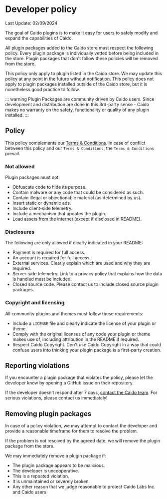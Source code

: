 # Developer policy

Last Update: 02/09/2024

The goal of Caido plugins is to make it easy for users to safely modify and expand the capabilities of Caido.

All plugin packages added to the Caido store must respect the following policy. Every plugin package is individually vetted before being included in the store. Plugin packages that don't follow these policies will be removed from the store.

This policy only apply to plugin listed in the Caido store. We may update this policy at any point in the future without notification.
This policy does not apply to plugin packages installed outside of the Caido store, but it is nonetheless good practice to follow.

::: warning
Plugin Packages are community driven by Caido users. Since development and distribution are done in this 3rd-party sense - Caido makes no warranty on the safety, functionality or quality of any plugin installed.
:::

## Policy

This policy complements our [Terms & Conditions](https://caido.io/terms). In case of conflict between this policy and our `Terms & Conditions`, the `Terms & Conditions` prevail.

### Not allowed

Plugin packages must not:

- Obfuscate code to hide its purpose.
- Contain malware or any code that could be considered as such.
- Contain illegal or objectionable material (as determined by us).
- Insert static or dynamic ads.
- Include client-side telemetry.
- Include a mechanism that updates the plugin.
- Load assets from the internet (except if disclosed in README).

### Disclosures

The following are only allowed if clearly indicated in your README:

- Payment is required for full access.
- An account is required for full access.
- External services. Clearly explain which are used and why they are required.
- Server-side telemetry. Link to a privacy policy that explains how the data is handled must be included.
- Closed source code. Please contact us to include closed source plugin packages.

### Copyright and licensing

All community plugins and themes must follow these requirements:

- Include a `LICENSE` file and clearly indicate the license of your plugin or theme.
- Comply with the original licenses of any code your plugin or theme makes use of, including attribution in the README if required.
- Respect Caido Copyright. Don't use Caido Copyright in a way that could confuse users into thinking your plugin package is a first-party creation.

## Reporting violations

If you encounter a plugin package that violates the policy, please let the developer know by opening a GitHub issue on their repository.

If the developer doesn’t respond after 7 days, [contact the Caido team](mailto:info@caido.io). For serious violations, please contact us immediately!

## Removing plugin packages

In case of a policy violation, we may attempt to contact the developer and provide a reasonable timeframe for them to resolve the problem.

If the problem is not resolved by the agreed date, we will remove the plugin package from the store.

We may immediately remove a plugin package if:

- The plugin package appears to be malicious.
- The developer is uncooperative.
- This is a repeated violation.
- It is unmaintained or severely broken.
- Any other reason that we judge reasonable to protect Caido Labs Inc. and Caido users
